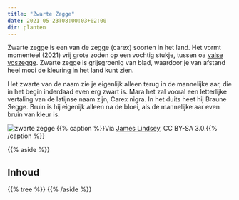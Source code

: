 ```yaml
---
title: "Zwarte Zegge"
date: 2021-05-23T08:00:03+02:00
dir: planten
---
```


Zwarte zegge is een van de zegge (carex) soorten in het land. 
Het vormt momenteel (2021) vrij grote zoden op een vochtig stukje, tussen oa [valse voszegge](/planten/valse-voszegge/). 
Zwarte zegge is grijsgroenig van blad, waardoor je van afstand heel mooi de kleuring in het land kunt zien. 

Het zwarte van de naam zie je eigenlijk alleen terug in de mannelijke aar, die in het begin inderdaad even erg zwart is. 
Mara het zal vooral een letterlijke vertaling van de latijnse naam zijn, Carex nigra. 
In het duits heet hij Braune Segge. Bruin is hij eigenijk alleen na de bloei, als de mannelijke aar even bruin van kleur is.  
  
![zwarte zegge](/images/zwarte-zegge-bloeiwijze.jpg)
{{% caption %}}Via [James Lindsey](https://www.commanster.eu/commanster.html), CC BY-SA 3.0.{{% /caption %}} 
 
{{% aside %}}
## Inhoud
{{% tree %}}
{{% /aside %}}